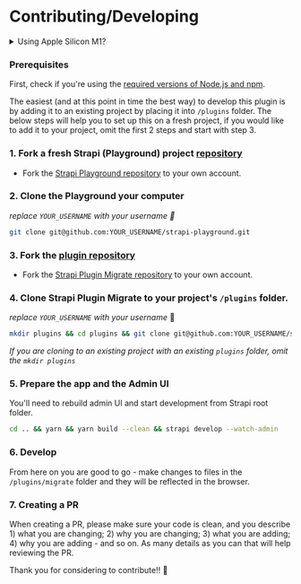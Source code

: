 # Contributing/Developing

<details>
  <summary>Using Apple Silicon M1?</summary>

_For users running on Apple Silicon M1, you may encounter errors thrown by `sharp`. You may need to re-install `libvps` or to build `sharp` manually following [this issue comment](https://github.com/lovell/sharp/issues/2460#issuecomment-751491241) in order to start the project._

</details>

### Prerequisites

First, check if you're using the [required versions of Node.js and npm](https://strapi.io/documentation/developer-docs/latest/installation/cli.html#step-1-make-sure-requirements-are-met).

The easiest (and at this point in time the best way) to develop this plugin is by adding it to an existing project by placing it into `/plugins` folder.
The below steps will help you to set up this on a fresh project, if you would like to add it to your project, omit the first 2 steps and start with step 3.

### 1. Fork a fresh Strapi (Playground) project [repository](https://github.com/ijsto/strapi-plugin-migrate)

- Fork the [Strapi Playground repository](https://github.com/ijsto/strapi-playground) to your own account.

### 2. Clone the Playground your computer

_replace `YOUR_USERNAME` with your username 🙂_

```bash
git clone git@github.com:YOUR_USERNAME/strapi-playground.git
```

### 3. Fork the [plugin repository](https://github.com/ijsto/strapi-plugin-migrate)

- Fork the [Strapi Plugin Migrate repository](https://github.com/ijsto/strapi-plugin-migrate) to your own account.

### 4. Clone Strapi Plugin Migrate to your project's `/plugins` folder.

_replace `YOUR_USERNAME` with your username_ 🙂

```bash
mkdir plugins && cd plugins && git clone git@github.com:YOUR_USERNAME/strapi-plugin-migrate.git migrate
```

_If you are cloning to an existing project with an existing `plugins` folder, omit the `mkdir plugins`_

### 5. Prepare the app and the Admin UI

You'll need to rebuild admin UI and start development from Strapi root folder.

```bash
cd .. && yarn && yarn build --clean && strapi develop --watch-admin
```

### 6. Develop

From here on you are good to go - make changes to files in the `/plugins/migrate` folder and they will be reflected in the browser.

### 7. Creating a PR

When creating a PR, please make sure your code is clean, and you describe 1) what you are changing; 2) why you are changing; 3) what you are adding; 4) why you are adding - and so on. As many details as you can that will help reviewing the PR.


Thank you for considering to contribute!! 🙌
